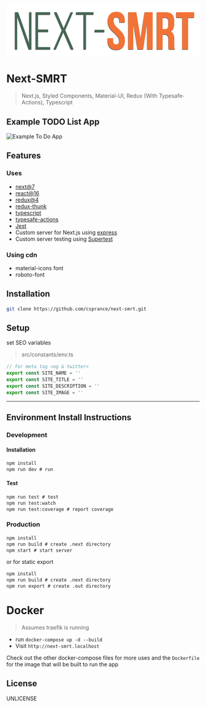 ![Example To Do App](/static/site-image.png)
# Next-SMRT
> Next.js, Styled Components, Material-UI, Redux (With Typesafe-Actions), Typescript

## Example TODO List App
![Example To Do App](https://csprance.com/shots/2018-08-12_80391bbd-a273-454b-9d85-f45c0bca6d37.png)

## Features
### Uses
 - [next@7](https://github.com/zeit/next.js)
 - [react@16](https://github.com/facebook/react)
 - [redux@4](https://github.com/reduxjs/redux)
 - [redux-thunk](https://github.com/reduxjs/redux-thunk)
 - [typescript](https://github.com/Microsoft/TypeScript)
 - [typesafe-actions](https://github.com/piotrwitek/typesafe-actions)
 - [Jest](https://github.com/facebook/jest)
 - Custom server for Next.js using [express](https://github.com/expressjs/express)
 - Custom server testing using [Supertest](https://github.com/visionmedia/supertest)
 

### Using cdn
 - material-icons font
 - roboto-font

## Installation

```sh
git clone https://github.com/csprance/next-smrt.git
```

## Setup

set SEO variables

> src/constants/env.ts

```typescript
// for meta tag <og & twitter>
export const SITE_NAME = ''
export const SITE_TITLE = ''
export const SITE_DESCRIPTION = ''
export const SITE_IMAGE = ''
```

---

## Environment Install Instructions

### Development

#### Installation

```
npm install
npm run dev # run
```

#### Test

```
npm run test # test
npm run test:watch
npm run test:coverage # report coverage
```

### Production

```
npm install
npm run build # create .next directory
npm start # start server
```

or for static export

```
npm install
npm run build # create .next directory
npm run export # create .out directory
```

# Docker
> Assumes traefik is running
* run `docker-compose up -d --build`
* Visit `http://next-smrt.localhost` 


Check out the other docker-compose files for more uses and the `Dockerfile` for the image 
that will be built to run the app
 
## License

UNLICENSE